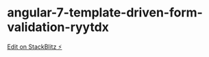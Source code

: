 # angular-7-template-driven-form-validation-ryytdx

[Edit on StackBlitz ⚡️](https://stackblitz.com/edit/angular-7-template-driven-form-validation-ryytdx)